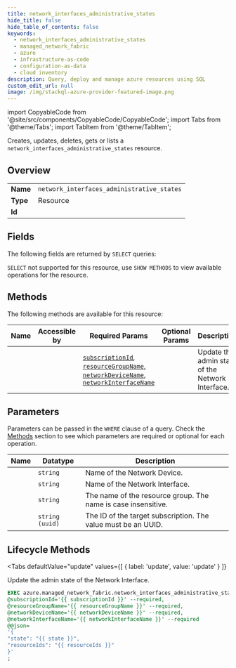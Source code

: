 ```yaml
--- 
title: network_interfaces_administrative_states
hide_title: false
hide_table_of_contents: false
keywords:
  - network_interfaces_administrative_states
  - managed_network_fabric
  - azure
  - infrastructure-as-code
  - configuration-as-data
  - cloud inventory
description: Query, deploy and manage azure resources using SQL
custom_edit_url: null
image: /img/stackql-azure-provider-featured-image.png
---
```


import CopyableCode from '@site/src/components/CopyableCode/CopyableCode';
import Tabs from '@theme/Tabs';
import TabItem from '@theme/TabItem';

Creates, updates, deletes, gets or lists a <code>network_interfaces_administrative_states</code> resource.

## Overview
<table><tbody>
<tr><td><b>Name</b></td><td><code>network_interfaces_administrative_states</code></td></tr>
<tr><td><b>Type</b></td><td>Resource</td></tr>
<tr><td><b>Id</b></td><td><CopyableCode code="azure.managed_network_fabric.network_interfaces_administrative_states" /></td></tr>
</tbody></table>

## Fields

The following fields are returned by `SELECT` queries:

`SELECT` not supported for this resource, use `SHOW METHODS` to view available operations for the resource.


## Methods

The following methods are available for this resource:

<table>
<thead>
    <tr>
    <th>Name</th>
    <th>Accessible by</th>
    <th>Required Params</th>
    <th>Optional Params</th>
    <th>Description</th>
    </tr>
</thead>
<tbody>
<tr>
    <td><a href="#update"><CopyableCode code="update" /></a></td>
    <td><CopyableCode code="exec" /></td>
    <td><a href="#parameter-subscriptionId"><code>subscriptionId</code></a>, <a href="#parameter-resourceGroupName"><code>resourceGroupName</code></a>, <a href="#parameter-networkDeviceName"><code>networkDeviceName</code></a>, <a href="#parameter-networkInterfaceName"><code>networkInterfaceName</code></a></td>
    <td></td>
    <td>Update the admin state of the Network Interface.</td>
</tr>
</tbody>
</table>

## Parameters

Parameters can be passed in the `WHERE` clause of a query. Check the [Methods](#methods) section to see which parameters are required or optional for each operation.

<table>
<thead>
    <tr>
    <th>Name</th>
    <th>Datatype</th>
    <th>Description</th>
    </tr>
</thead>
<tbody>
<tr id="parameter-networkDeviceName">
    <td><CopyableCode code="networkDeviceName" /></td>
    <td><code>string</code></td>
    <td>Name of the Network Device.</td>
</tr>
<tr id="parameter-networkInterfaceName">
    <td><CopyableCode code="networkInterfaceName" /></td>
    <td><code>string</code></td>
    <td>Name of the Network Interface.</td>
</tr>
<tr id="parameter-resourceGroupName">
    <td><CopyableCode code="resourceGroupName" /></td>
    <td><code>string</code></td>
    <td>The name of the resource group. The name is case insensitive.</td>
</tr>
<tr id="parameter-subscriptionId">
    <td><CopyableCode code="subscriptionId" /></td>
    <td><code>string (uuid)</code></td>
    <td>The ID of the target subscription. The value must be an UUID.</td>
</tr>
</tbody>
</table>

## Lifecycle Methods

<Tabs
    defaultValue="update"
    values={[
        { label: 'update', value: 'update' }
    ]}
>
<TabItem value="update">

Update the admin state of the Network Interface.

```sql
EXEC azure.managed_network_fabric.network_interfaces_administrative_states.update 
@subscriptionId='{{ subscriptionId }}' --required, 
@resourceGroupName='{{ resourceGroupName }}' --required, 
@networkDeviceName='{{ networkDeviceName }}' --required, 
@networkInterfaceName='{{ networkInterfaceName }}' --required 
@@json=
'{
"state": "{{ state }}", 
"resourceIds": "{{ resourceIds }}"
}'
;
```
</TabItem>
</Tabs>
